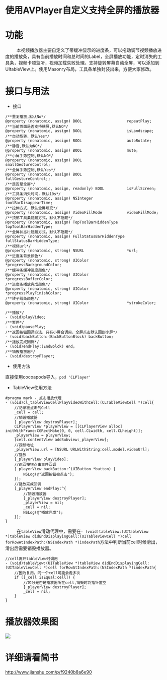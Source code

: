 # 使用AVPlayer自定义支持全屏的播放器

# 功能
    本视频播放器主要自定义了带缓冲显示的进度条，可以拖动调节视频播放进度的播放条，具有当前播放时间和总时间的Label，全屏播放功能，定时消失的工具条，视频卡顿监听，视频加载失败处理。支持旋转屏幕自动全屏，可以添加到UItableView上。使用Masonry布局，工具条单独封装出来，方便大家修改。
# 接口与用法
+ 接口

```
/**重复播放,默认No*/
@property (nonatomic, assign) BOOL                    repeatPlay;
/**当前页面是否支持横屏,默认NO*/
@property (nonatomic, assign) BOOL                    isLandscape;
/**自动旋转，默认Yes*/
@property (nonatomic, assign) BOOL                    autoRotate;
/**静音,默认为NO*/
@property (nonatomic, assign) BOOL                    mute;
/**小屏手势控制,默认NO*/
@property (nonatomic, assign) BOOL                    smallGestureControl;
/**全屏手势控制,默认Yes*/
@property (nonatomic, assign) BOOL                    fullGestureControl;;
/**是否是全屏*/
@property (nonatomic, assign, readonly) BOOL          isFullScreen;
/**工具条消失时间，默认10s*/
@property (nonatomic, assign) NSInteger               toolBarDisappearTime;
/**拉伸方式，默认全屏填充*/
@property (nonatomic, assign) VideoFillMode           videoFillMode;
/**顶部工具条隐藏方式，默认不隐藏*/
@property (nonatomic, assign) TopToolBarHiddenType    topToolBarHiddenType;
/**全屏状态栏隐藏方式，默认不隐藏*/
@property (nonatomic, assign) FullStatusBarHiddenType fullStatusBarHiddenType;
/**视频url*/
@property (nonatomic, strong) NSURL                   *url;
/**进度条背景颜色*/
@property (nonatomic, strong) UIColor                 *progressBackgroundColor;
/**缓冲条缓冲进度颜色*/
@property (nonatomic, strong) UIColor                 *progressBufferColor;
/**进度条播放完成颜色*/
@property (nonatomic, strong) UIColor                 *progressPlayFinishColor;
/**转子线条颜色*/
@property (nonatomic, strong) UIColor                 *strokeColor;

/**播放*/
- (void)playVideo;
/**暂停*/
- (void)pausePlay;
/**返回按钮回调方法，只有小屏会调用，全屏点击默认回到小屏*/
- (void)backButton:(BackButtonBlock) backButton;
/**播放完成回调*/
- (void)endPlay:(EndBolck) end;
/**销毁播放器*/
- (void)destroyPlayer;

```

+ 使用方法

直接使用cocoapods导入，`pod 'CLPlayer'`

+ TableView使用方法

```
#pragma mark - 点击播放代理
- (void)cl_tableViewCellPlayVideoWithCell:(CLTableViewCell *)cell{
    //记录被点击的Cell
    _cell = cell;
    //销毁播放器
    [_playerView destroyPlayer];
    CLPlayerView *playerView = [[CLPlayerView alloc] initWithFrame:CGRectMake(0, 0, cell.CLwidth, cell.CLheight)];
    _playerView = playerView;
    [cell.contentView addSubview:_playerView];
    //视频地址
    _playerView.url = [NSURL URLWithString:cell.model.videoUrl];
    //播放
    [_playerView playVideo];
    //返回按钮点击事件回调
    [_playerView backButton:^(UIButton *button) {
        NSLog(@"返回按钮被点击");
    }];
    //播放完成回调
    [_playerView endPlay:^{
        //销毁播放器
        [_playerView destroyPlayer];
        _playerView = nil;
        _cell = nil;
        NSLog(@"播放完成");
    }];
}

```
    在`tableView`滑动代理中，需要在`- (void)tableView:(UITableView *)tableView didEndDisplayingCell:(UITableViewCell *)cell forRowAtIndexPath:(NSIndexPath *)indexPath`方法中判断当前cell时候滑出，滑出后需要销毁播放器。

```
//cell离开tableView时调用
- (void)tableView:(UITableView *)tableView didEndDisplayingCell:(UITableViewCell *)cell forRowAtIndexPath:(NSIndexPath *)indexPath{
    //因为复用，同一个cell可能会走多次
    if ([_cell isEqual:cell]) {
        //区分是否是播放器所在cell,销毁时将指针置空
        [_playerView destroyPlayer];
        _cell = nil;
    }
}
```
# 播放器效果图

![](https://github.com/JmoVxia/CLPlayer/blob/master/%E6%95%88%E6%9E%9C%E5%9B%BE.gif)




# 详细请看简书

http://www.jianshu.com/p/f9240b8a6e90
